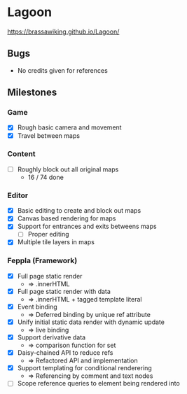 # Lagoon

https://brassawiking.github.io/Lagoon/

## Bugs
- No credits given for references

## Milestones

### Game
- [x] Rough basic camera and movement
- [x] Travel between maps

### Content
- [ ] Roughly block out all original maps 
  - 16 / 74 done

### Editor
- [x] Basic editing to create and block out maps
- [x] Canvas based rendering for maps
- [x] Support for entrances and exits betweens maps
  - [ ] Proper editing
- [x] Multiple tile layers in maps

### Feppla (Framework)
- [x] Full page static render
  - => .innerHTML
- [x] Full page static render with data 
  - => .innerHTML + tagged template literal
- [x] Event binding 
  - => Deferred binding by unique ref attribute
- [x] Unify initial static data render with dynamic update 
  - => live binding
- [x] Support derivative data 
  - => comparison function for set
- [x] Daisy-chained API to reduce refs 
  - => Refactored API and implementation
- [x] Support templating for conditional renderering
  - => Referencing by comment and text nodes
- [ ] Scope reference queries to element being rendered into
